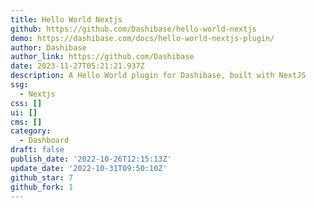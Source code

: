 ```yaml
---
title: Hello World Nextjs
github: https://github.com/Dashibase/hello-world-nextjs
demo: https://dashibase.com/docs/hello-world-nextjs-plugin/
author: Dashibase
author_link: https://github.com/Dashibase
date: 2023-11-27T05:21:21.937Z
description: A Hello World plugin for Dashibase, built with NextJS
ssg:
  - Nextjs
css: []
ui: []
cms: []
category:
  - Dashboard
draft: false
publish_date: '2022-10-26T12:15:13Z'
update_date: '2022-10-31T09:50:10Z'
github_star: 7
github_fork: 1
---
```

